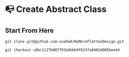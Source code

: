 # 📭 Create Abstract Class

## Start From Here

`git clone git@github.com:snahmd/NoMoreFlattenDesign.git`

`git checkout c6bc1127b007791bdbbb9f623fa84816005bee44`
